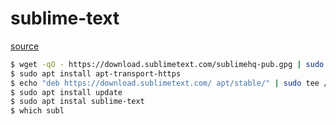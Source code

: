 # sublime-text

[source](https://www.sublimetext.com/docs/3/linux_repositories.html)

```bash
$ wget -qO - https://download.sublimetext.com/sublimehq-pub.gpg | sudo apt-key add -
$ sudo apt install apt-transport-https
$ echo "deb https://download.sublimetext.com/ apt/stable/" | sudo tee /etc/apt/sources.list.d/sublime-text.list
$ sudo apt install update
$ sudo apt instal sublime-text
$ which subl
```
